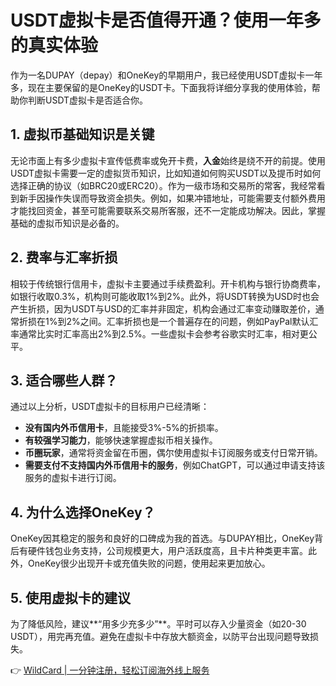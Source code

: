 # USDT虚拟卡是否值得开通？使用一年多的真实体验

作为一名DUPAY（depay）和OneKey的早期用户，我已经使用USDT虚拟卡一年多，现在主要保留的是OneKey的USDT卡。下面我将详细分享我的使用体验，帮助你判断USDT虚拟卡是否适合你。

## 1. 虚拟币基础知识是关键

无论市面上有多少虚拟卡宣传低费率或免开卡费，**入金**始终是绕不开的前提。使用USDT虚拟卡需要一定的虚拟货币知识，比如知道如何购买USDT以及提币时如何选择正确的协议（如BRC20或ERC20）。作为一级市场和交易所的常客，我经常看到新手因操作失误而导致资金损失。例如，如果冲错地址，可能需要支付额外费用才能找回资金，甚至可能需要联系交易所客服，还不一定能成功解决。因此，掌握基础的虚拟币知识是必备的。

## 2. 费率与汇率折损

相较于传统银行信用卡，虚拟卡主要通过手续费盈利。开卡机构与银行协商费率，如银行收取0.3%，机构则可能收取1%到2%。此外，将USDT转换为USD时也会产生折损，因为USDT与USD的汇率并非固定，机构会通过汇率变动赚取差价，通常折损在1%到2%之间。汇率折损也是一个普遍存在的问题，例如PayPal默认汇率通常比实时汇率高出2%到2.5%。一些虚拟卡会参考谷歌实时汇率，相对更公平。

## 3. 适合哪些人群？

通过以上分析，USDT虚拟卡的目标用户已经清晰：

- **没有国内外币信用卡**，且能接受3%-5%的折损率。
- **有较强学习能力**，能够快速掌握虚拟币相关操作。
- **币圈玩家**，通常将资金留在币圈，偶尔使用虚拟卡订阅服务或支付日常开销。
- **需要支付不支持国内外币信用卡的服务**，例如ChatGPT，可以通过申请支持该服务的虚拟卡进行订阅。

## 4. 为什么选择OneKey？

OneKey因其稳定的服务和良好的口碑成为我的首选。与DUPAY相比，OneKey背后有硬件钱包业务支持，公司规模更大，用户活跃度高，且卡片种类更丰富。此外，OneKey很少出现开卡或充值失败的问题，使用起来更加放心。

## 5. 使用虚拟卡的建议

为了降低风险，建议**“用多少充多少”**。平时可以存入少量资金（如20-30 USDT），用完再充值。避免在虚拟卡中存放大额资金，以防平台出现问题导致损失。

👉 [WildCard | 一分钟注册，轻松订阅海外线上服务](https://bbtdd.com/WildCard)